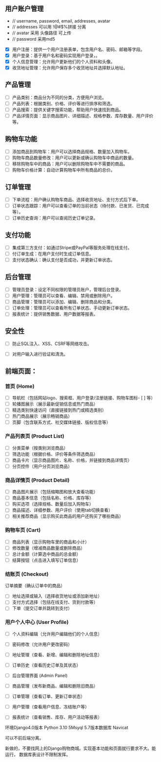 
## 用户账户管理

- // username, password, email, addresses, avatar
- // addresses 可以用 !@#$%拼接 分离
- // avatar 采用 头像路径 可上传
- // password 采用md5

- [x] 用户注册：提供一个用户注册表单，包含用户名、密码、邮箱等字段。
- [x] 用户登录：基于用户名和密码实现用户登录，。
- [x] 个人信息管理：允许用户更新他们的个人资料和头像。
- [x] 收货地址管理：允许用户保存多个收货地址并选择默认地址。

## 产品管理

- [ ] 产品类别：商品分为不同的分类，方便用户浏览。
- [ ] 产品列表：根据类别、价格、评价等进行排序和筛选。
- [ ] 产品搜索：提供关键字搜索功能，帮助用户快速找到商品。
- [ ] 产品详情页面：显示商品图片、详细描述、规格参数、库存数量、用户评价等。

## 购物车功能
- [ ] 添加商品到购物车：用户可以选择商品规格、数量加入购物车。
- [ ] 购物车商品数量修改：用户可以更新或确认购物车中商品的数量。
- [ ] 移除购物车中的商品：用户可以删除购物车中不需要的商品。
- [ ] 购物车价格计算：自动计算购物车中所有商品的总价。

## 订单管理

- [ ] 下单流程：用户确认购物车商品、选择收货地址、支付方式后下单。
- [ ] 订单状态跟踪：用户可以查看订单的当前状态（待付款、已发货、已完成等）。
- [ ] 订单历史查询：用户可以查阅历史订单记录。

## 支付功能
- [ ] 集成第三方支付：如通过Stripe或PayPal等服务处理在线支付。
- [ ] 付订单生成：在用户支付时生成订单信息。
- [ ] 支付状态确认：确认支付是否成功，并更新订单状态。

## 后台管理
- [ ] 管理员登录：设定不同权限的管理员账户，管理后台登录。
- [ ] 用户管理：管理员可以查看、编辑、禁用或删除用户。
- [ ] 商品管理：管理员可以添加、编辑、删除商品和分类。
- [ ] 订单处理：管理员可以查看所有订单状态、手动更新订单状态。
- [ ] 报表统计：提供销售数据、用户数据等报表。

## 安全性
- [ ] 防止SQL注入、XSS、CSRF等网络攻击。
- [ ] 对用户输入进行验证和清洗。


## 前端页面：

### 首页 (Home)

- [ ] 导航栏（包括网站logo、搜索框、用户登录/注册链接、购物车图标- [ ] 等）
- [ ] 轮播图展示（展示最新促销信息或热门商品）
- [ ] 精选类别快速访问（直接链接到热门或精选类别）
- [ ] 热门商品展示（展示畅销商品）
- [ ] 页脚（包含联系方式、社交媒体链接、版权信息等）

### 产品列表页 (Product List)
- [ ] 分类菜单（按类别浏览商品）
- [ ] 筛选功能（根据价格、评价等条件筛选商品）
- [ ] 商品卡片（显示商品图片、名称、价格，并链接到商品详情页）
- [ ] 分页控件（用户分页浏览商品）

### 商品详情页 (Product Detail)
- [ ] 商品图片展示（包括缩略图和放大查看功能）
- [ ] 商品基本信息（包括名称、价格、库存等）
- [ ] 购买选项（选择规格、数量后加入购物车）
- [ ] 商品描述、详细参数、用户评价（使用tab切换查看）
- [ ] 相关推荐商品（显示购买此商品的用户还购买了哪些商品）

### 购物车页 (Cart)
- [ ] 商品列表（显示购物车里的商品和小计）
- [ ] 修改数量（增减商品数量或删除商品）
- [ ] 总计金额（计算选中商品的总金额）
- [ ] 结算按钮（点击进入填写订单信息）
### 结账页 (Checkout)

订单摘要（确认订单中的商品）
- [ ] 地址选择或输入（选择收货地址或添加新地址）
- [ ] 支付方式选择（包括在线支付、货到付款等）
- [ ] 下单（提交订单并跳转到支付）

### 用户个人中心 (User Profile)
- [ ] 个人资料编辑（允许用户编辑他们的个人信息）
- [ ] 密码修改（允许用户更改密码）
- [ ] 地址管理（查看、新增、编辑和删除地址信息）
- [ ] 订单历史（查看历史订单及其状态）
- [ ] 后台管理界面 (Admin Panel)
- [ ] 商品管理（发布新商品、编辑和删除旧商品）
- [ ] 订单管理（查看订单、更新订单状态）
- [ ] 用户管理（查看用户信息、冻结账户等）
- [ ] 报表统计（查看销售、库存、用户活动等报表）



环境Django4.0版本
Python 3.10
5Msyql 5.7版本数据库
Navicat


可以不前后端分离。

新做的，不要找网上的Django购物商城。实现基本功能和页面就行要求不大。能运行，
数据库表设计不限制发挥。
